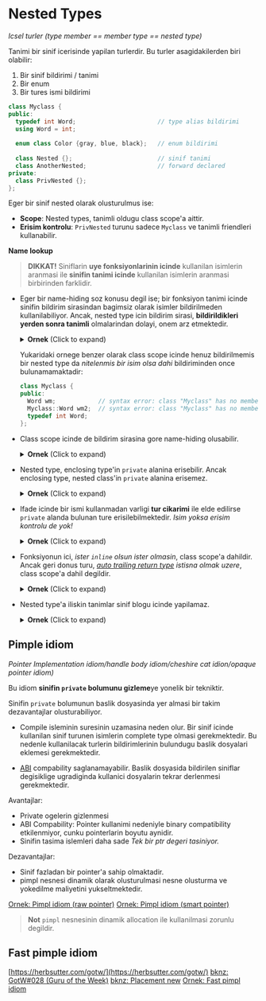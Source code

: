 # Nested Types
*Icsel turler*
*(type member == member type == nested type)*

Tanimi bir sinif icerisinde yapilan turlerdir. Bu turler asagidakilerden biri olabilir:

1. Bir sinif bildirimi / tanimi
3. Bir enum
4. Bir tures ismi bildirimi

```C++
class Myclass {
public:
  typedef int Word;                       // type alias bildirimi
  using Word = int;
    
  enum class Color {gray, blue, black};   // enum bildirimi
    
  class Nested {};                        // sinif tanimi
  class AnotherNested;                    // forward declared
private:
  class PrivNested {};
};
```

Eger bir sinif nested olarak olusturulmus ise:  

* **Scope**: Nested types, tanimli oldugu class scope'a aittir.
* **Erisim kontrolu**: `PrivNested` turunu sadece `Myclass` ve tanimli friendleri kullanabilir.

**Name lookup**

> **DIKKAT!**
> Siniflarin **uye fonksiyonlarinin icinde** kullanilan isimlerin aranmasi ile **sinifin tanimi icinde** kullanilan isimlerin aranmasi birbirinden farklidir.  


* Eger bir name-hiding soz konusu degil ise; bir fonksiyon tanimi icinde sinifin bildirim sirasindan bagimsiz olarak isimler bildirilmeden kullanilabiliyor. Ancak, nested type icin bildirim sirasi, **bildirildikleri yerden sonra tanimli** olmalarindan dolayi, onem arz etmektedir.
  <details>
  <summary><b>Ornek</b> (Click to expand)</summary>
  
  ```C++
  class Myclass{
  public:
    void foo();
    void baz() {
      bar();   // gecerli isim arama
      mx++;    // gecerli isim arama
    }
    void bar();
  private:
    int mx;
  };
  ```
  ```C++
  void Myclass::foo() {
    bar();    // gecerli isim arama
    mx++;     // gecerli isim arama
  }
  ```
  Isim arama yapilan bildirim class scope icinde bulunmasindan dolayi `x` taniminda bulunan `foo` ismi henuz tanimlanmadigi icin bulunamayacaktir:
  ```C++
  class Myclass {
  public:
    inline static int x = foo();    // syntax error: identifier "foo" is undefined
    static int foo();
  };
  ```
  
  </details>
  <!--  -->
  
  Yukaridaki ornege benzer olarak class scope icinde henuz bildirilmemis bir nested type da *nitelenmis bir isim olsa dahi* bildiriminden once bulunamamaktadir:
  ```C++
  class Myclass {
  public:
    Word wm;            // syntax error: class "Myclass" has no member "Word"
    Myclass::Word wm2;  // syntax error: class "Myclass" has no member "Word"
    typedef int Word;
  };
  ```

* Class scope icinde de bildirim sirasina gore name-hiding olusabilir.
  <details>
  <summary><b>Ornek</b> (Click to expand)</summary>
  
  ```C++
  struct Word{};
  
  class Myclass {
  public:
    Word wm1;           // wm1 = struct Word
    typedef int Word;
    Word wm3;           // wm2 = int
    Myclass::Word wm4;  // wm3 = int
  };
  ```
  Yukaridaki ornekte `Word wm1` ifadesinin turu `struct` olacaktir, cunku isim arama yapilirken *class scope'da bildirilmis olmasina ragmen* henuz `typedef` bildirimi yapilmamistir. Bunun yani sira, `typedef` bildiriminden sonra `struct` bildirimi name-hiding'e ugradigi icin `wm2` ifadesinin turu `int` olacaktir:
  </details>
  <!--  -->
  
* Nested type, enclosing type'in `private` alanina erisebilir. Ancak enclosing type, nested class'in `private` alanina erisemez. 
  <details>
  <summary><b>Ornek</b> (Click to expand)</summary>
  
  ```C++
  class Myclass { 
    class PrivNested{
      static void foo() {
        mx = 10;            // gecerli
        my = 10;            // gecerli
      }
      
      static int my;
    };
    
    void f() {
      mx = 10;              // gecerli
      PrivNested::my = 10;  // syntax error: foo is inaccessible
    }
    
    static int mx;
  };
  ```
  </details>
  <!--  -->

* Ifade icinde bir ismi kullanmadan varligi **tur cikarimi** ile elde edilirse `private` alanda bulunan ture erisilebilmektedir.
  *Isim yoksa erisim kontrolu de yok!*
  <details>
  <summary><b>Ornek</b> (Click to expand)</summary>
  
  ```C++
  class Myclass { 
    class PrivNested{};
  public:
    static PrivNested foo();
  };
  ```
  `PrivNested` nested type, private alanda olmasindan dolayi normalde disaridan erisim bulunmamaktadir.
  Tuhaf ancak `PrivNested` isimi ifade icinde kullanilmadigi icin erisim var:
  ```C++
  Nec::PrivNested nx;       // gecersiz: PrivNested is inaccessible
  auto x = Myclass::foo();  // gecerli
  ```
  [bknz: auto trailing return type](900.md#auto-trailing-return-type)
  </details>
  <!--  -->
  
* Fonksiyonun ici, *ister `inline` olsun ister olmasin*, class scope'a dahildir. Ancak geri donus turu, *[auto trailing return type](900.md#auto-trailing-return-type) istisna olmak uzere*, class scope'a dahil degildir.
  <details>
  <summary><b>Ornek</b> (Click to expand)</summary>
  
  ```C++
  class Myclass {
  public:
    class Nested {};
    
    void foo(Nested);
  };
  ```
  ```C++
  void Nec::foo(Nested x) {     // gecerli
    Nested y;                   // gecerli
  }
  ```
  Ancak, **geri donus turu** nitelenmek zorundadir:
  ```C++
  class Myclass {
  public:
    class Nested {};
    
    Nested foo();
  };
  ```
  ```C++
  Nested Nec::foo() {           // syntax error
  }
  ```
  ```C++
  Nec::Nested Nec::foo() {      // gecerli
  }
  ```
  Istisna: auto trailing return type
  ```C++
  auto Nec::foo() -> Nested {   // gecerli
  }
  ```
  </details>
  <!--  -->
  

* Nested type'a iliskin tanimlar sinif blogu icinde yapilamaz.
  <details>
  <summary><b>Ornek</b> (Click to expand)</summary>
  
  ```C++
  class Myclass {
    struct Nested {
      void foo();
    };
    
    // foo islevi burada tanimlanamaz!
  };
  ```
  </details>
  <!--  -->





## **Pimple idiom**
*Pointer Implementation idiom/handle body idiom/cheshire cat idion/opaque pointer idiom)*

Bu idiom **sinifin `private` bolumunu gizleme**ye yonelik bir tekniktir. 

<!-- TODO Ders 18: 16:00:00 -->

Sinifin `private` bolumunun baslik dosyasinda yer almasi bir takim dezavantajlar olusturabiliyor. 

* Compile isleminin suresinin uzamasina neden olur.
  Bir sinif icinde kullanilan sinif turunen isimlerin complete type olmasi gerekmektedir. Bu nedenle kullanilacak turlerin bildirimlerinin bulundugu baslik dosyalari eklemesi gerekmektedir.
  
* [ABI](999_kavramlar.md#abi) compability saglanamayabilir.
  Baslik dosyasida bildirilen siniflar degisiklige ugradiginda kullanici dosyalarin tekrar derlenmesi gerekmektedir.

Avantajlar:
* Private ogelerin gizlenmesi
* ABI Compability: Pointer kullanimi nedeniyle binary compatibility etkilenmiyor, cunku pointerlarin boyutu aynidir.
* Sinifin tasima islemleri daha sade
  *Tek bir ptr degeri tasiniyor.*

Dezavantajlar:  
* Sinif fazladan bir pointer'a sahip olmaktadir.
* pimpl nesnesi dinamik olarak olusturulmasi nesne olusturma ve yokedilme maliyetini yukseltmektedir.

[Ornek: Pimpl idiom (raw pointer)](res/src/203_type_member/piml_idiom01/)
[Ornek: Pimpl idiom (smart pointer)](res/src/203_type_member/piml_idiom03/)
<!-- TODO res/src/203_type_member/piml_idiom03/ icin unique_ptr ile implement et -->

> **Not**
> `pimpl` nesnesinin dinamik allocation ile kullanilmasi zorunlu degildir. 

## Fast pimple idiom
<!-- TODO herb sutter'in makalesi incelendikten sonra eklenecek -->
[https://herbsutter.com/gotw/](https://herbsutter.com/gotw/)
[bknz: GotW#028 (Guru of the Week)](http://www.gotw.ca/gotw/028.htm)
[bknz: Placement new](res/src/placement_new01.cpp)
[Ornek: Fast pimpl idiom](res/src/203_type_member/piml_idiom02/)


